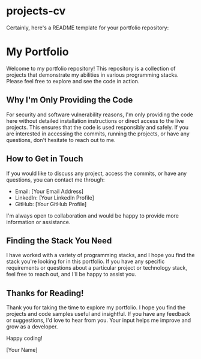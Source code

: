 # projects-cv

Certainly, here's a README template for your portfolio repository:

# My Portfolio

Welcome to my portfolio repository! This repository is a collection of projects that demonstrate my abilities in various programming stacks. Please feel free to explore and see the code in action.

## Why I'm Only Providing the Code

For security and software vulnerability reasons, I'm only providing the code here without detailed installation instructions or direct access to the live projects. This ensures that the code is used responsibly and safely. If you are interested in accessing the commits, running the projects, or have any questions, don't hesitate to reach out to me.

## How to Get in Touch

If you would like to discuss any project, access the commits, or have any questions, you can contact me through:

- Email: [Your Email Address]
- LinkedIn: [Your LinkedIn Profile]
- GitHub: [Your GitHub Profile]

I'm always open to collaboration and would be happy to provide more information or assistance.

## Finding the Stack You Need

I have worked with a variety of programming stacks, and I hope you find the stack you're looking for in this portfolio. If you have any specific requirements or questions about a particular project or technology stack, feel free to reach out, and I'll be happy to assist you.

## Thanks for Reading!

Thank you for taking the time to explore my portfolio. I hope you find the projects and code samples useful and insightful. If you have any feedback or suggestions, I'd love to hear from you. Your input helps me improve and grow as a developer.

Happy coding!

[Your Name]
